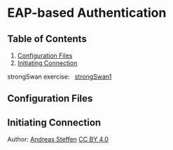 # EAP-based Authentication 

## Table of Contents
1. [Configuration Files](#section1)
2. [Initiating Connection](#section2)

strongSwan exercise: &nbsp; [strongSwan1](#strongswan1) 

## Configuration Files <a name="section1"></a>


## Initiating Connection <a name="section2"></a>

Author:  [Andreas Steffen][AS] [CC BY 4.0][CC]

[AS]: mailto:andreas.steffen@strongsec.net
[CC]: http://creativecommons.org/licenses/by/4.0/
